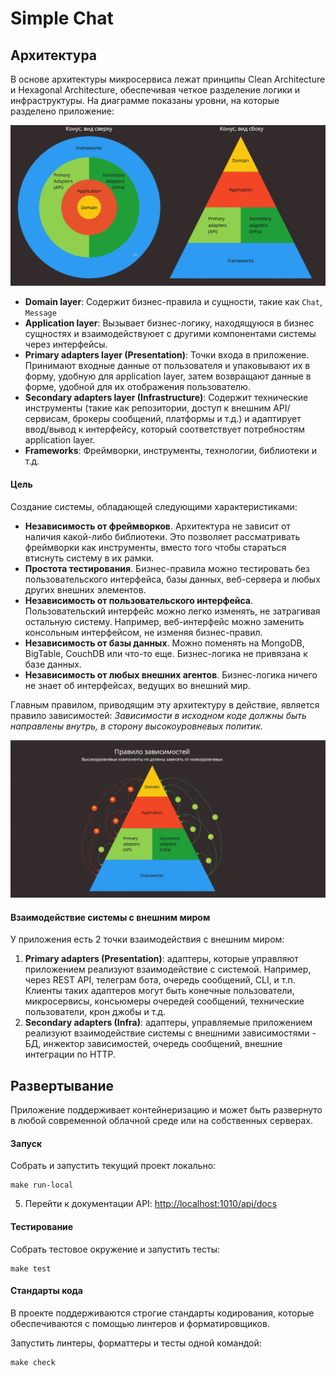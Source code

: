 # Simple Chat

## Архитектура

В основе архитектуры микросервиса лежат принципы Clean Architecture и Hexagonal Architecture, обеспечивая четкое
разделение логики и инфраструктуры. На диаграмме показаны уровни, на которые разделено приложение:

![](docs/clean-arch.png)

- **Domain layer**: Содержит бизнес-правила и сущности, такие
  как `Chat`, `Message`
- **Application layer**: Вызывает бизнес-логику, находящуюся в бизнес
  сущностях и взаимодействуюет с другими компонентами системы через интерфейсы.
- **Primary adapters layer (Presentation)**: Точки входа в приложение. Принимают входные данные от пользователя и
  упаковывают их в форму, удобную для application layer, затем возвращают данные в форме, удобной для их отображения
  пользователю.
- **Secondary adapters layer (Infrastructure)**: Содержит технические инструменты (такие как репозитории, доступ к
  внешним API/сервисам, брокеры сообщений, платформы и т.д.) и адаптирует ввод/вывод к интерфейсу, который соответствует
  потребностям application layer.
- **Frameworks**: Фреймворки, инструменты, технологии, библиотеки и т.д.

#### Цель

Создание системы, обладающей следующими характеристиками:

- **Независимость от фреймворков**. Архитектура не зависит от наличия какой-либо библиотеки. Это позволяет рассматривать
  фреймворки как инструменты, вместо того чтобы стараться втиснуть систему в их рамки.
- **Простота тестирования**. Бизнес-правила можно тестировать без пользовательского интерфейса, базы данных, веб-сервера
  и любых других внешних элементов.
- **Независимость от пользовательского интерфейса**. Пользовательский интерфейс можно легко изменять, не затрагивая
  остальную систему. Например, веб-интерфейс можно заменить консольным интерфейсом, не изменяя бизнес-правил.
- **Независимость от базы данных**. Можно поменять на MongoDB, BigTable, CouchDB или что-то еще.
  Бизнес-логика не привязана к базе данных.
- **Независимость от любых внешних агентов**. Бизнес-логика ничего не знает об интерфейсах, ведущих во внешний мир.

Главным правилом, приводящим эту архитектуру в действие, является правило зависимостей:
*Зависимости в исходном коде должны быть направлены внутрь, в сторону высокоуровневых политик.*

![](docs/dependency-rule.png)

#### Взаимодействие системы с внешним миром

У приложения есть 2 точки взаимодействия с внешним миром:

1. **Primary adapters (Presentation)**: адаптеры, которые управляют приложением реализуют взаимодействие с системой.
   Например, через REST API, телеграм бота, очередь сообщений, CLI, и т.п. Клиенты таких адаптеров могут быть конечные
   пользователи, микросервисы, консьюмеры очередей сообщений, технические пользователи, крон джобы и т.д.
2. **Secondary adapters (Infra)**: адаптеры, управляемые приложением реализуют взаимодействие системы с внешними
   зависимостями - БД, инжектор зависимостей, очередь сообщений, внешние интеграции по HTTP.

## Развертывание

Приложение поддерживает контейнеризацию и может быть развернуто в любой современной облачной среде или на собственных
серверах.

#### Запуск

Собрать и запустить текущий проект локально:

```shell
make run-local
```

5. Перейти к документации API: [http://localhost:1010/api/docs](http://localhost:1010/api/docs)

#### Тестирование

Собрать тестовое окружение и запустить тесты:

```shell
make test
```

#### Стандарты кода

В проекте поддерживаются строгие стандарты кодирования, которые обеспечиваются с помощью линтеров и форматировщиков.

Запустить линтеры, форматтеры и тесты одной командой:

```shell
make check
```
